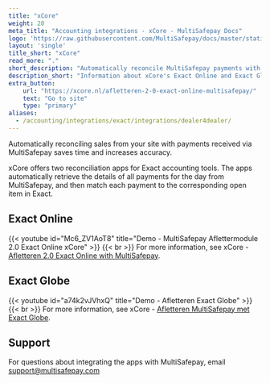 ```yaml
---
title: "xCore"
weight: 20
meta_title: "Accounting integrations - xCore - MultiSafepay Docs"
logo: 'https://raw.githubusercontent.com/MultiSafepay/docs/master/static/logo/accounting/xcore.png'
layout: 'single'
title_short: "xCore"
read_more: "."
short_description: "Automatically reconcile MultiSafepay payments with sales in Exact Online or Exact Globe."
description_short: "Information about xCore's Exact Online and Exact Globe integrations."
extra_button:
    url: "https://xcore.nl/afletteren-2-0-exact-online-multisafepay/" 
    text: "Go to site" 
    type: "primary"
aliases:
  - /accounting/integrations/exact/integrations/dealer4dealer/
---
```

Automatically reconciling sales from your site with payments received via MultiSafepay saves time and increases accuracy.

xCore offers two reconciliation apps for Exact accounting tools. The apps automatically retrieve the details of all payments for the day from MultiSafepay, and then match each payment to the corresponding open item in Exact.

## Exact Online

{{< youtube id="Mc6_ZV1AoT8" title="Demo - MultiSafepay Aflettermodule 2.0 Exact Online xCore" >}}
{{< br >}}
For more information, see xCore - [Afletteren 2.0 Exact Online with MultiSafepay](https://xcore.nl/afletteren-2-0-exact-online-multisafepay/).

## Exact Globe

{{< youtube id="a74k2vJVhxQ" title="Demo - Afletteren Exact Globe" >}}
{{< br >}}
For more information, see xCore - [Afletteren MultiSafepay met Exact Globe](https://xcore.nl/afletteren-exact-globe-multisafepay/).

## Support

For questions about integrating the apps with MultiSafepay, email <support@multisafepay.com>